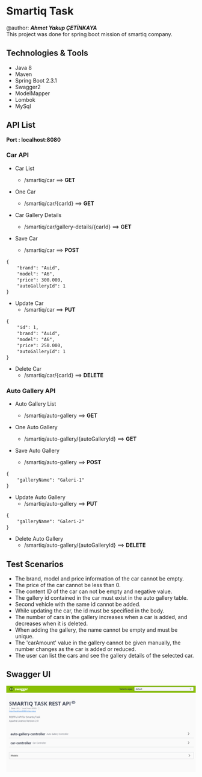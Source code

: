 # Smartiq Task
@author: ***Ahmet Yakup ÇETİNKAYA***  
This project was done for spring boot mission of smartiq company.
## Technologies & Tools
- Java 8
- Maven
- Spring Boot 2.3.1
- Swagger2
- ModelMapper
- Lombok
- MySql
## API List
**Port : localhost:8080**
### Car API
- Car List
    - /smartiq/car   ==>   **GET**
    
- One Car
    - /smartiq/car/{carId} ==>     **GET**
    
- Car Gallery Details
    - /smartiq/car/gallery-details/{carId} ==> **GET**
    
- Save Car
    - /smartiq/car ==> **POST**
```
{
    "brand": "Auid",
    "model": "A6",
    "price": 300.000,
    "autoGalleryId": 1
}         
```

- Update Car
    - /smartiq/car ==> **PUT**
```
{
    "id": 1,
    "brand": "Auid",
    "model": "A6",
    "price": 250.000,
    "autoGalleryId": 1
}         
```

- Delete Car
    - /smartiq/car/{carId} ==> **DELETE**
    
### Auto Gallery API
- Auto Gallery List
    - /smartiq/auto-gallery   ==>   **GET**

- One Auto Gallery
    - /smartiq/auto-gallery/{autoGalleryId} ==>     **GET**

- Save Auto Gallery
    - /smartiq/auto-gallery ==> **POST**
```
{
    "galleryName": "Galeri-1"
}         
```

- Update Auto Gallery
    - /smartiq/auto-gallery ==> **PUT**
```
{
    "galleryName": "Galeri-2"
}         
```

- Delete Auto Gallery
    - /smartiq/auto-gallery/{autoGalleryId} ==> **DELETE**
    
## Test Scenarios
- The brand, model and price information of the car cannot be empty.
- The price of the car cannot be less than 0.
- The content ID of the car can not be empty and negative value.
- The gallery id contained in the car must exist in the auto gallery table.
- Second vehicle with the same id cannot be added.
- While updating the car, the id must be specified in the body.
- The number of cars in the gallery increases when a car is added, and decreases when it is deleted.
- When adding the gallery, the name cannot be empty and must be unique.
- The 'carAmount' value in the gallery cannot be given manually, the number changes as the car is added or reduced.
- The user can list the cars and see the gallery details of the selected car.    

## Swagger UI
![img.png](img.png)